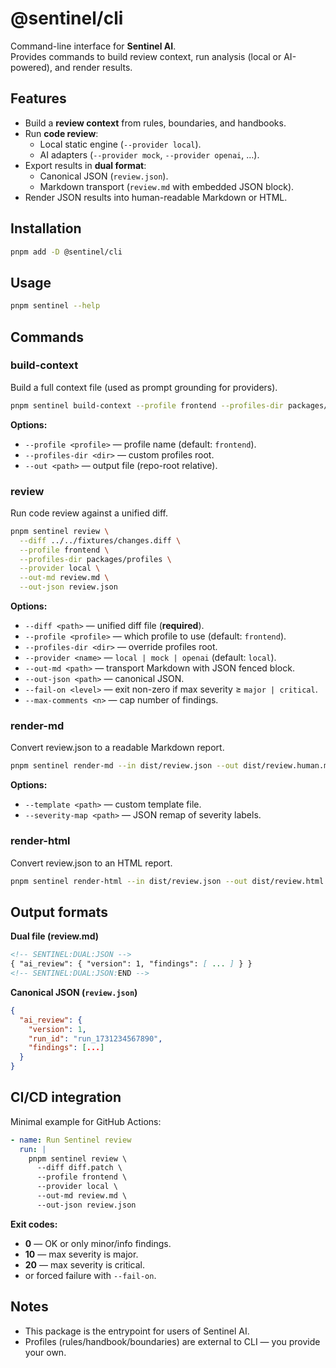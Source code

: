 # @sentinel/cli

Command-line interface for **Sentinel AI**.  
Provides commands to build review context, run analysis (local or AI-powered), and render results.

## Features
- Build a **review context** from rules, boundaries, and handbooks.
- Run **code review**:
  - Local static engine (`--provider local`).
  - AI adapters (`--provider mock`, `--provider openai`, …).
- Export results in **dual format**:
  - Canonical JSON (`review.json`).
  - Markdown transport (`review.md` with embedded JSON block).
- Render JSON results into human-readable Markdown or HTML.

## Installation
```bash
pnpm add -D @sentinel/cli
```

## Usage
```bash
pnpm sentinel --help
```

## Commands

### build-context
Build a full context file (used as prompt grounding for providers).
```bash
pnpm sentinel build-context --profile frontend --profiles-dir packages/profiles --out dist/ai-review-context.md
```

**Options:**
- `--profile <profile>` — profile name (default: `frontend`).
- `--profiles-dir <dir>` — custom profiles root.
- `--out <path>` — output file (repo-root relative).

### review
Run code review against a unified diff.
```bash
pnpm sentinel review \
  --diff ../../fixtures/changes.diff \
  --profile frontend \
  --profiles-dir packages/profiles \
  --provider local \
  --out-md review.md \
  --out-json review.json
```

**Options:**
- `--diff <path>` — unified diff file (**required**).
- `--profile <profile>` — which profile to use (default: `frontend`).
- `--profiles-dir <dir>` — override profiles root.
- `--provider <name>` — `local | mock | openai` (default: `local`).
- `--out-md <path>` — transport Markdown with JSON fenced block.
- `--out-json <path>` — canonical JSON.
- `--fail-on <level>` — exit non-zero if max severity ≥ `major | critical`.
- `--max-comments <n>` — cap number of findings.

### render-md
Convert review.json to a readable Markdown report.
```bash
pnpm sentinel render-md --in dist/review.json --out dist/review.human.md
```

**Options:**
- `--template <path>` — custom template file.
- `--severity-map <path>` — JSON remap of severity labels.

### render-html
Convert review.json to an HTML report.
```bash
pnpm sentinel render-html --in dist/review.json --out dist/review.html
```

## Output formats

**Dual file (review.md)**
```md
<!-- SENTINEL:DUAL:JSON -->
{ "ai_review": { "version": 1, "findings": [ ... ] } }
<!-- SENTINEL:DUAL:JSON:END -->
```

**Canonical JSON (`review.json`)**
```json
{
  "ai_review": {
    "version": 1,
    "run_id": "run_1731234567890",
    "findings": [...]
  }
}
```

## CI/CD integration

Minimal example for GitHub Actions:
```yml
- name: Run Sentinel review
  run: |
    pnpm sentinel review \
      --diff diff.patch \
      --profile frontend \
      --provider local \
      --out-md review.md \
      --out-json review.json
```

**Exit codes:**
- **0** — OK or only minor/info findings.
- **10** — max severity is major.
- **20** — max severity is critical.
- or forced failure with `--fail-on`.

## Notes
*	This package is the entrypoint for users of Sentinel AI.
*	Profiles (rules/handbook/boundaries) are external to CLI — you provide your own.





